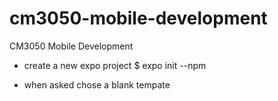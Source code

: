 # cm3050-mobile-development
CM3050 Mobile Development

- create a new expo project
$ expo init --npm

- when asked chose a blank tempate
